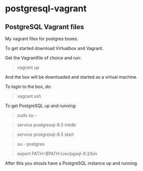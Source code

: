 postgresql-vagrant
==================

PostgreSQL Vagrant files
------------------------

My vagrant files for postgres boxes.

To get started download Virtualbox and Vagrant.

Get the Vagrantfile of choice and run:
> vagrant up

And the box will be downloaded and started as a virtual machine.

To login to the box, do:
> vagrant ssh

To get PostgreSQL up and running:

> sudo su -

> service postgresql-9.3 initdb

> service postgresql-9.3 start

> su - postgres

> export PATH=$PATH:/usr/pgsql-9.3/bin

After this you shouls have a PostgreSQL instance up and running.

